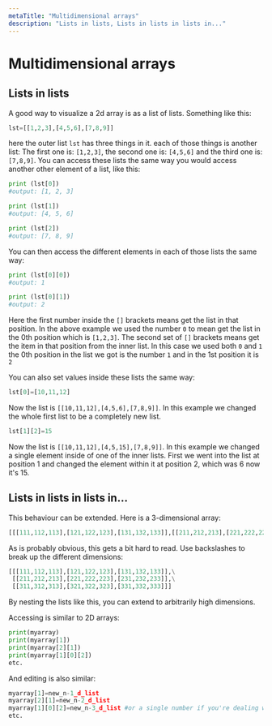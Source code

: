 ```yaml
---
metaTitle: "Multidimensional arrays"
description: "Lists in lists, Lists in lists in lists in..."
---
```


# Multidimensional arrays




## Lists in lists


A good way to visualize a 2d array is as a list of lists. Something like this:

```py
lst=[[1,2,3],[4,5,6],[7,8,9]]

```

here the outer list `lst` has three things in it. each of those things is another list:
The first one is: `[1,2,3]`, the second one is: `[4,5,6]` and the third one is: `[7,8,9]`. You can access these lists the same way you would access another other element of a list, like this:

```py
print (lst[0])
#output: [1, 2, 3]

print (lst[1])
#output: [4, 5, 6]

print (lst[2])
#output: [7, 8, 9]

```

You can then access the different elements in each of those lists the same way:

```py
print (lst[0][0])
#output: 1 

print (lst[0][1])
#output: 2 

```

Here the first number inside the `[]` brackets means get the list in that position. In the above example we used the number `0` to mean get the list in the 0th position which is `[1,2,3]`. The second set of `[]` brackets means get the item in that position from the inner list. In this case we used both `0` and `1` the 0th position in the list we got is the number `1` and in the 1st position it is `2`

You can also set values inside these lists the same way:

```py
lst[0]=[10,11,12]

```

Now the list is `[[10,11,12],[4,5,6],[7,8,9]]`. In this example we changed the whole first list to be a completely new list.

```py
lst[1][2]=15

```

Now the list is `[[10,11,12],[4,5,15],[7,8,9]]`. In this example we changed a single element inside of one of the inner lists. First we went into the list at position 1 and changed the element within it at position 2, which was 6 now it's 15.



## Lists in lists in lists in...


This behaviour can be extended. Here is a 3-dimensional array:

```py
[[[111,112,113],[121,122,123],[131,132,133]],[[211,212,213],[221,222,223],[231,232,233]],[[311,312,313],[321,322,323],[331,332,333]]]

```

As is probably obvious, this gets a bit hard to read. Use backslashes to break up the different dimensions:

```py
[[[111,112,113],[121,122,123],[131,132,133]],\
 [[211,212,213],[221,222,223],[231,232,233]],\
 [[311,312,313],[321,322,323],[331,332,333]]]

```

By nesting the lists like this, you can extend to arbitrarily high dimensions.

Accessing is similar to 2D arrays:

```py
print(myarray)
print(myarray[1])
print(myarray[2][1])
print(myarray[1][0][2])
etc.

```

And editing is also similar:

```py
myarray[1]=new_n-1_d_list
myarray[2][1]=new_n-2_d_list
myarray[1][0][2]=new_n-3_d_list #or a single number if you're dealing with 3D arrays
etc.

```

